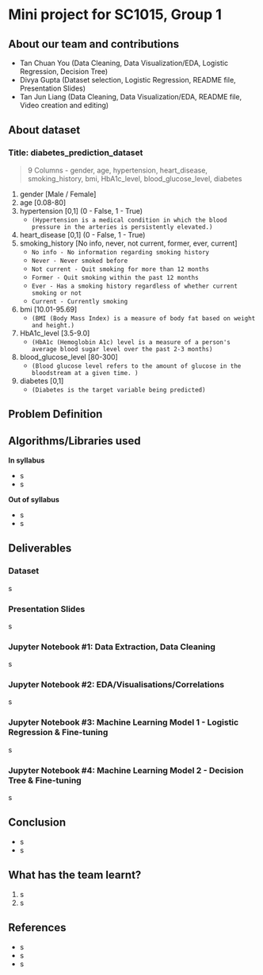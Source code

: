 # **Mini project for SC1015, Group 1**

## About our team and contributions
- Tan Chuan You (Data Cleaning, Data Visualization/EDA, Logistic Regression, Decision Tree)
- Divya Gupta (Dataset selection, Logistic Regression, README file, Presentation Slides)
- Tan Jun Liang (Data Cleaning, Data Visualization/EDA, README file, Video creation and editing)


## About dataset
### Title: diabetes_prediction_dataset
> 9 Columns - gender, age, hypertension, heart_disease, smoking_history, bmi, HbA1c_level, blood_glucose_level, diabetes

1) gender [Male / Female]
2) age [0.08-80] 
3) hypertension [0,1] (0 - False, 1 - True)
    - `(Hypertension is a medical condition in which the blood pressure in the arteries is persistently elevated.)`
4) heart_disease [0,1] (0 - False, 1 - True)
5) smoking_history [No info, never, not current, former, ever, current] 
    - `No info - No information regarding smoking history`
    - `Never - Never smoked before`
    - `Not current - Quit smoking for more than 12 months`
    - `Former - Quit smoking within the past 12 months`
    - `Ever - Has a smoking history regardless of whether current smoking or not`
    - `Current - Currently smoking`
6) bmi [10.01-95.69] 
    - `(BMI (Body Mass Index) is a measure of body fat based on weight and height.)`
7) HbA1c_level [3.5-9.0] 
    - `(HbA1c (Hemoglobin A1c) level is a measure of a person's average blood sugar level over the past 2-3 months)`
8) blood_glucose_level [80-300] 
    - `(Blood glucose level refers to the amount of glucose in the bloodstream at a given time. )`
9) diabetes [0,1] 
    - `(Diabetes is the target variable being predicted)`

## Problem Definition

## Algorithms/Libraries used
**In syllabus**
- s
- s

**Out of syllabus**
- s
- s
## Deliverables
### Dataset
s
### Presentation Slides
s
### Jupyter Notebook #1: Data Extraction, Data Cleaning
s
### Jupyter Notebook #2: EDA/Visualisations/Correlations
s
### Jupyter Notebook #3: Machine Learning Model 1 - Logistic Regression & Fine-tuning
s
### Jupyter Notebook #4: Machine Learning Model 2 - Decision Tree & Fine-tuning
s

## Conclusion
- s
- s
## What has the team learnt?
1) s
2) s

## References
- s
- s
- s
